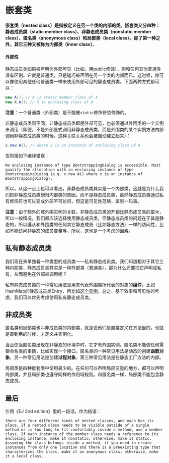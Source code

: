 # 嵌套类

**嵌套类（nested class）**是指被定义在另一个类的内部的类。嵌套类又分四种：**静态成员类（static member class）**、**非静态成员类（nonstatic member class）**、**匿名类（anonymous class）**和**局部类（local class）**。除了第一种之外，其它三种又被称为**内部类（inner class）**。

#### 外部性

静态成员类如果被声明为外部可见（比如，用public修饰），则和任何其他普通类没有区别。它就是普通类，只是碰巧被声明在另一个类的内部而已。这时候，你可以像使用其他任何普通类一样来使用外部可见的静态成员类，下面两种方式都可以：

```Java
new A(); // A is static member class of X
new X.A(); // X is enclosing class of A
```

**注意**：一个普通类（外部类）是不能被`static`修饰符锁修饰的。

非静态成员类则不同，非静态成员类即便外部可见，也必须通过外围类的一个实例来调用（即便，不是外部显式调用非静态成员类，而是外围类的某个实例方法内部调用非静态成员类的时候，这种关联关系也会被自动建立起来）：

```Java
x.new A(); // where x is an instance of enclosing class of A
```

否则报如下编译错误：

```
No enclosing instance of type BootstrappingDialog is accessible. Must qualify the allocation with an enclosing instance of type BootstrappingDialog (e.g. x.new A() where x is an instance of BootstrappingDialog).
```

所以，从这一点上也可以看出，非静态成员类其实是一个内部类，这就是为什么我们把非静态成员类划归内部类的原因，而不是静态成员类，虽然静态成员类通过私有修饰符也可以变成外部不可访问，但这是可见性范畴，属另一码事。

**注意**：由于额外的域外围实例的关联，非静态成员类的开销比静态成员类的要大，所以一般情况，我们都应该选择使用静态成员类，但静态成员类的问题在于其是静态的，所以遵从和外围类的任何其它静态成员（比如静态方法）一样的访问性，比如不能访问非静态的成员变量等，所以，这也是一个考虑的因素。

## 私有静态成员类

我们现在来单独看一种类型的成员类——私有静态成员类。我们知道相对于其它三种内部类，静态成员类其实是一种外部类（普通类），那为什么还要把它声明成私有，从而避免在外部被调用呢？

私有静态成员类的一种常见用法是用来代表外围类所代表的对象的**组件**。比如HashMap的静态成员类Entry，再比如[这个实例](https://github.com/prairie/Eemory/blob/master/com.prairie.eemory/src/com/prairie/eemory/ui/BootstrappingDialog.java)。总之，基于效率和可见性的考虑，我们可以优先考虑使用私有静态成员类。

## 非成员类

匿名类和局部类也叫非成员类的内部类，就是说他们是直接定义在方法里的，也就是直到用的时候，才定义并实例化。

当且仅当匿名类出现在非静态的环境中时，它才有外围实例。匿名类不能做任何需要命名类的事情，比如实现一个接口。匿名类的一种常见用法是动态的创建**函数对象**，另一种常见用法是创建**过程对象**，第三种常见用法是在静态工厂方法的内部。

局部类是四种嵌套类中使用最少的。在任何可以声明局部变量的地方，都可以声明局部类，并且局部类也遵守同样的作用域规则。和匿名类一样，局部类不能包含静态成员。

## 最后

引用《EJ 2nd edition》里的一段话，作为结语：

```
there are four different kinds of nested classes, and each has its place. If a nested class needs to be visible outside of a single method or is too long to fit comfortably inside a method, use a member class. If each instance of the member class needs a reference to its enclosing instance, make it nonstatic; otherwise, make it static. Assuming the class belongs inside a method, if you need to create instances from only one location and there is a preexisting type that characterizes the class, make it an anonymous class; otherwise, make it a local class.
```
